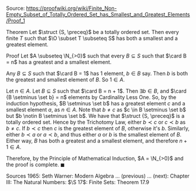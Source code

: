 # 

Source: https://proofwiki.org/wiki/Finite_Non-Empty_Subset_of_Totally_Ordered_Set_has_Smallest_and_Greatest_Elements/Proof_1

Theorem
Let $\struct {S, \preceq}$ be a totally ordered set.
Then every finite $T$ such that $\O \subset T \subseteq S$ has both a smallest and a greatest element.


Proof
Let $A \subseteq \N_{>0}$ such that every $B \subseteq S$ such that $\card B = n$ has a greatest and a smallest element.

Any $B \subseteq S$ such that $\card B = 1$ has $1$ element, $b \in B$ say.
Then $b$ is both the greatest and smallest element of $B$.
So $1 \in A$.

Let $n \in A$.
Let $B \subseteq S$ such that $\card B = n + 1$.
Then $\exists b \in B$, and $\card {B \setminus \set b} = n$ elements by Cardinality Less One.
So, by the induction hypothesis, $B \setminus \set b$ has a greatest element $c$ and a smallest element $a$, as $n \in A$.
Note that $b \ne c$ as $c \in B \setminus \set b$ but $b \notin B \setminus \set b$.
We have that $\struct {S, \preceq}$ is a totally ordered set.
Hence by the Trichotomy Law, either $b \prec c$ or $c \prec b$ as $b \ne c$.
If $b \prec c$ then $c$ is the greatest element of $B$, otherwise it's $b$.
Similarly, either $b \prec a$ or $a \prec b$, and thus either $a$ or $b$ is the smallest element of $B$.
Either way, $B$ has both a greatest and a smallest element, and therefore $n + 1 \in A$.

Therefore, by the Principle of Mathematical Induction, $A = \N_{>0}$ and the proof is complete.
$\blacksquare$


Sources
1965: Seth Warner: Modern Algebra ... (previous) ... (next): Chapter $\text {III}$: The Natural Numbers: $\S 17$: Finite Sets: Theorem $17.9$




